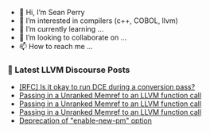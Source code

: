 - 👋 Hi, I’m Sean Perry
- 👀 I’m interested in compilers (c++, COBOL, llvm)
- 🌱 I’m currently learning ...
- 💞️ I’m looking to collaborate on ...
- 📫 How to reach me ...

<!---
s66perry/s66perry is a ✨ special ✨ repository because its `README.md` (this file) appears on your GitHub profile.
You can click the Preview link to take a look at your changes.
--->
### 📕 Latest LLVM Discourse Posts

<!-- DISCOURSE-LLVM:START -->
- [[RFC] Is it okay to run DCE during a conversion pass?](https://discourse.llvm.org/t/rfc-is-it-okay-to-run-dce-during-a-conversion-pass/65787#post_10)
- [Passing in a Unranked Memref to an LLVM function call](https://discourse.llvm.org/t/passing-in-a-unranked-memref-to-an-llvm-function-call/65774#post_6)
- [Passing in a Unranked Memref to an LLVM function call](https://discourse.llvm.org/t/passing-in-a-unranked-memref-to-an-llvm-function-call/65774#post_5)
- [Passing in a Unranked Memref to an LLVM function call](https://discourse.llvm.org/t/passing-in-a-unranked-memref-to-an-llvm-function-call/65774#post_4)
- [Deprecation of &quot;enable-new-pm&quot; option](https://discourse.llvm.org/t/deprecation-of-enable-new-pm-option/65168#post_15)
<!-- DISCOURSE-LLVM:END -->
